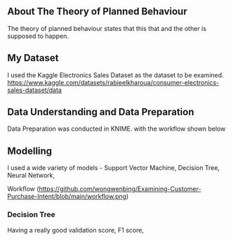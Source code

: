 ## About The Theory of Planned Behaviour

The theory of planned behaviour states that this that and the other is supposed to happen. 

## My Dataset

I used the Kaggle Electronics Sales Dataset as the dataset to be examined. 
https://www.kaggle.com/datasets/rabieelkharoua/consumer-electronics-sales-dataset/data 


## Data Understanding and Data Preparation 
Data Preparation was conducted in KNIME. with the workflow shown below


## Modelling
I used a wide variety of models - Support Vector Machine, Decision Tree, Neural Network, 

Workflow (https://github.com/wongwenbing/Examining-Customer-Purchase-Intent/blob/main/workflow.png) 

### Decision Tree 
<insert img>
Having a really good validation score, F1 score,
